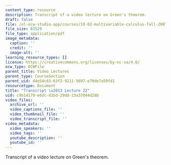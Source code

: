 ```yaml
---
content_type: resource
description: Transcript of a video lecture on Green's theorem.
draft: false
file: /ol-ocw-studio-app/courses/18-02-multivariable-calculus-fall-2007/c9b14179e6dcd2bd29dd23a37044d28b_18_022007L22.pdf
file_size: 81529
file_type: application/pdf
image_metadata:
  caption: ''
  credit: ''
  image-alt: ''
learning_resource_types: []
license: https://creativecommons.org/licenses/by-nc-sa/4.0/
ocw_type: OCWFile
parent_title: Video Lectures
parent_type: CourseSection
parent_uid: d4e54c63-63f2-9211-5697-e70de7a59fd1
resourcetype: Document
title: "Transcript \u2013 Lecture 22"
uid: c9b14179-e6dc-d2bd-29dd-23a37044d28b
video_files:
  archive_url: ''
  video_captions_file: ''
  video_thumbnail_file: ''
  video_transcript_file: ''
video_metadata:
  video_speakers: ''
  video_tags: ''
  youtube_description: ''
  youtube_id: ''
---
```

Transcript of a video lecture on Green's theorem.